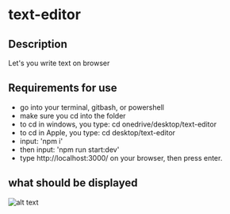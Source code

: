 # text-editor

## Description

Let's you write text on browser

## Requirements for use

- go into your terminal, gitbash, or powershell
- make sure you cd into the folder
- to cd in windows, you type: cd onedrive/desktop/text-editor
- to cd in Apple, you type: cd desktop/text-editor
- input: 'npm i'
- then input: 'npm run start:dev'
- type http://localhost:3000/ on your browser, then press enter.

## what should be displayed

![alt text](C:\Users\sebas\OneDrive\Desktop\text-editor\client\dist\assets\Untitled-4.png)
